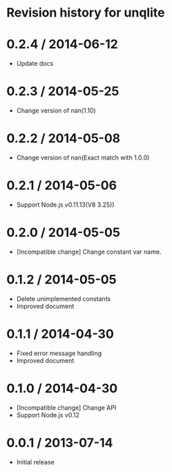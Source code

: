 # Revision history for unqlite

0.2.4 / 2014-06-12
==================

  * Update docs

0.2.3 / 2014-05-25
==================

  * Change version of nan(1.10)

0.2.2 / 2014-05-08
==================

  * Change version of nan(Exact match with 1.0.0)

0.2.1 / 2014-05-06
==================

  * Support Node.js v0.11.13(V8 3.25))

0.2.0 / 2014-05-05
==================

  * [Incompatible change] Change constant var name.

0.1.2 / 2014-05-05
==================

  * Delete unimplemented constants
  * Improved document

0.1.1 / 2014-04-30
==================

  * Fixed error message handling
  * Improved document

0.1.0 / 2014-04-30
==================

  * [Incompatible change] Change API
  * Support Node.js v0.12

0.0.1 / 2013-07-14
==================

  * Initial release

